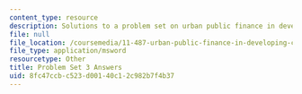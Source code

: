 ```yaml
---
content_type: resource
description: Solutions to a problem set on urban public finance in developing countries.
file: null
file_location: /coursemedia/11-487-urban-public-finance-in-developing-countries-fall-2004/8fc47ccbc523d00140c12c982b7f4b37_ps3_ans.xls
file_type: application/msword
resourcetype: Other
title: Problem Set 3 Answers
uid: 8fc47ccb-c523-d001-40c1-2c982b7f4b37
---
```

